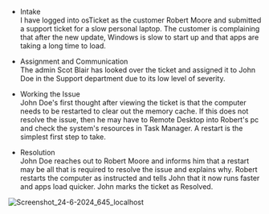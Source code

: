 - Intake<br />
I have logged into osTicket as the customer Robert Moore and submitted a support ticket for a slow personal laptop.  The customer is complaining that after the new update, Windows is slow to start up and that apps are taking a long time to load.

- Assignment and Communication<br />
The admin Scot Blair has looked over the ticket and assigned it to John Doe in the Support department due to its low level of severity.

- Working the Issue<br />
John Doe's first thought after viewing the ticket is that the computer needs to be restarted to clear out the memory cache.  If this does not resolve the issue, then he may have to Remote Desktop into Robert's pc and check the system's resources in Task Manager.  A restart is the simplest first step to take.

- Resolution<br />
John Doe reaches out to Robert Moore and informs him that a restart may be all that is required to resolve the issue and explains why.  Robert restarts the computer as instructed and tells John that it now runs faster and apps load quicker.  John marks the ticket as Resolved.

![Screenshot_24-6-2024_645_localhost](https://github.com/ScotBlair/ticket-lifecycle/assets/171102023/fc0659d3-d748-4de3-8c31-de5da5fe8a05)
